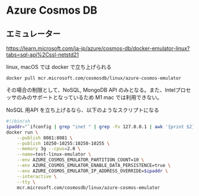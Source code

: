 # Azure Cosmos DB

## エミュレーター

https://learn.microsoft.com/ja-jp/azure/cosmos-db/docker-emulator-linux?tabs=sql-api%2Cssl-netstd21

linux, macOS では docker で立ち上げられる
```
docker pull mcr.microsoft.com/cosmosdb/linux/azure-cosmos-emulator
```

その場合の制限として、NoSQL, MongoDB API のみとなる。また、Intelプロセッサのみのサポートとなっているため M1 mac では利用できない。

NoSQL 用API を立ち上げるなら、以下のようなスクリプトになる

```bash
#!/bin/sh
ipaddr="`ifconfig | grep "inet " | grep -Fv 127.0.0.1 | awk '{print $2}' | head -n 1`"
docker run \
    --publish 8081:8081 \
    --publish 10250-10255:10250-10255 \
    --memory 3g --cpus=2.0 \
    --name=test-linux-emulator \
    --env AZURE_COSMOS_EMULATOR_PARTITION_COUNT=10 \
    --env AZURE_COSMOS_EMULATOR_ENABLE_DATA_PERSISTENCE=true \
    --env AZURE_COSMOS_EMULATOR_IP_ADDRESS_OVERRIDE=$ipaddr \
    --interactive \
    --tty \
    mcr.microsoft.com/cosmosdb/linux/azure-cosmos-emulator
```

